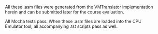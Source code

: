 All these .asm files were generated from the VMTranslator implementation herein and can be submitted later for the course evaluation.

All Mocha tests pass. When these .asm files are loaded into the CPU Emulator tool, all accompanying .tst scripts pass as well.

